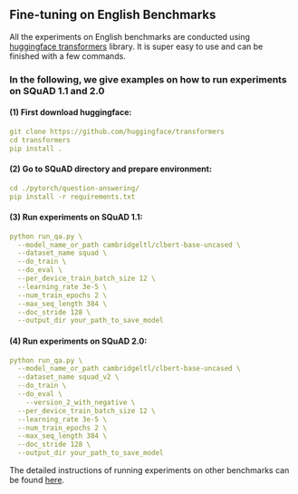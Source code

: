 ## Fine-tuning on English Benchmarks
All the experiments on English benchmarks are conducted using [huggingface transformers](https://github.com/huggingface/transformers) library. It is super easy to use and can be finished with a few commands.

### In the following, we give examples on how to run experiments on SQuAD 1.1 and 2.0
#### (1) First download huggingface:
```yaml
git clone https://github.com/huggingface/transformers
cd transformers
pip install .
```

#### (2) Go to SQuAD directory and prepare environment:
```yaml
cd ./pytorch/question-answering/
pip install -r requirements.txt
```

#### (3) Run experiments on SQuAD 1.1:
```yaml
python run_qa.py \
  --model_name_or_path cambridgeltl/clbert-base-uncased \
  --dataset_name squad \
  --do_train \
  --do_eval \
  --per_device_train_batch_size 12 \
  --learning_rate 3e-5 \
  --num_train_epochs 2 \
  --max_seq_length 384 \
  --doc_stride 128 \
  --output_dir your_path_to_save_model
```

#### (4) Run experiments on SQuAD 2.0:
```yaml
python run_qa.py \
  --model_name_or_path cambridgeltl/clbert-base-uncased \
  --dataset_name squad_v2 \
  --do_train \
  --do_eval \
    --version_2_with_negative \
  --per_device_train_batch_size 12 \
  --learning_rate 3e-5 \
  --num_train_epochs 2 \
  --max_seq_length 384 \
  --doc_stride 128 \
  --output_dir your_path_to_save_model
```

The detailed instructions of running experiments on other benchmarks can be found [here](https://github.com/huggingface/transformers/tree/master/examples).
